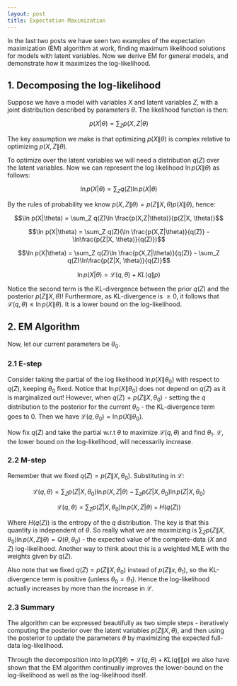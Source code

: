```yaml
---
layout: post
title: Expectation Maximization
---
```


In the last two posts we have seen two examples of the expectation maximization (EM) algorithm at work, finding maximum likelihood solutions for models with latent variables. Now we derive EM for general models, and demonstrate how it maximizes the log-likelihood.

## 1. Decomposing the log-likelihood

Suppose we have a model with variables $X$ and latent variables $Z$, with a joint distribution described by parameters $\theta$. The likelihood function is then:

$$p(X|\theta) = \sum_Z p(X, Z|\theta)$$

The key assumption we make is that optimizing $p(X\|\theta)$ is complex relative to optimizing $p(X, Z\|\theta)$.

To optimize over the latent variables we will need a distribution $q(Z)$ over the latent variables. Now we can represent the log likelihood $\ln p(X\|\theta)$ as follows:

$$\ln p(X|\theta) = \sum_Z q(Z)\ln p(X|\theta)$$

By the rules of probability we know $p(X,Z\|\theta) = p(Z\|X, \theta)p(X\|\theta)$, hence:

$$\ln p(X|\theta) = \sum_Z q(Z)\ln \frac{p(X,Z|\theta)}{p(Z|X, \theta)}$$

$$\ln p(X|\theta) = \sum_Z q(Z)(\ln \frac{p(X,Z|\theta)}{q(Z)} - \ln\frac{p(Z|X, \theta)}{q(Z)})$$

$$\ln p(X|\theta) = \sum_Z q(Z)\ln \frac{p(X,Z|\theta)}{q(Z)} - \sum_Z q(Z)\ln\frac{p(Z|X, \theta)}{q(Z)}$$

$$\ln p(X|\theta) = \mathcal{L}(q,\theta) + KL(q\|p)$$

Notice the second term is the KL-divergence between the prior $q(Z)$ and the posterior $p(Z\|X, \theta)$! Furthermore, as KL-divergence is $\geq 0$, it follows that $\mathcal{L}(q,\theta) \leq \ln p(X\|\theta)$. It is a lower bound on the log-likelihood.

## 2. EM Algorithm

Now, let our current parameters be $\theta_0$. 

### 2.1 E-step

Consider taking the partial of the log likelihood $\ln p(X\|\theta_0)$ with respect to $q(Z)$, keeping $\theta_0$ fixed. Notice that $\ln p(X\|\theta_0)$ does not depend on $q(Z)$ as it is marginalized out! However, when $q(Z) = p(Z\|X,\theta_0)$ - setting the $q$ distribution to the posterior for the current $\theta_0$ - the KL-divergence term goes to 0. Then we have $\mathcal{L}(q,\theta_0) = \ln p(X\|\theta_0)$.

Now fix $q(Z)$ and take the partial w.r.t $\theta$ to maximize $\mathcal{L}(q,\theta)$ and find $\theta_1$. $\mathcal{L}$, the lower bound on the log-likelihood, will necessarily increase. 

### 2.2 M-step

Remember that we fixed $q(Z) = p(Z\|X, \theta_0)$. Substituting in $\mathcal{L}$:

$$\mathcal{L}(q,\theta) = \sum_Z p(Z|X, \theta_0)\ln p(X, Z|\theta) - \sum_z p(Z|X, \theta_0)\ln p(Z|X, \theta_0)$$

$$\mathcal{L}(q,\theta) = \sum_Z p(Z|X, \theta_0)\ln p(X, Z|\theta) + H(q(Z))$$

Where $H(q(Z))$ is the entropy of the $q$ distribution. The key is that this quantity is independent of $\theta$. So really what we are maximizing is $\sum_Z p(Z\|X, \theta_0)\ln p(X, Z\|\theta) = Q(\theta, \theta_0)$ - the expected value of the complete-data ($X$ and $Z$) log-likelihood. Another way to think about this is a weighted MLE with the weights given by $q(Z)$.

Also note that we fixed $q(Z) = p(Z\|X, \theta_0)$ instead of $p(Z\|x, \theta_1)$, so the KL-divergence term is positive (unless $\theta_0 = \theta_1$). Hence the log-likelihood actually increases by more than the increase in $\mathcal{L}$. 

### 2.3 Summary

The algorithm can be expressed beautifully as two simple steps - iteratively computing the posterior over the latent variables $p(Z\|X, \theta)$, and then using the posterior to update the parameters $\theta$ by maximizing the expected full-data log-likelihood.

Through the decomposition into $\ln p(X\|\theta) = \mathcal{L}(q,\theta) + KL(q\|\|p)$ we also have shown that the EM algorithm continually improves the lower-bound on the log-likelihood as well as the log-likelihood itself.